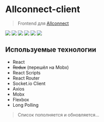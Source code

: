 # Allconnect-client
> Frontend для [Allconnect](https://github.com/in7erval/allconnect.git)

<p align="left">
<img src="https://raster.shields.io/github/last-commit/in7erval/allconnect-client">
<img src="https://raster.shields.io/badge/made_by-in7erval-blue">
<img src="https://raster.shields.io/github/repo-size/in7erval/allconnect-client">
<a href="https://sonarcloud.io/summary/new_code?id=in7erval_allconnect-client"><img src="https://sonarcloud.io/api/project_badges/measure?project=in7erval_allconnect-client&metric=ncloc"></a>
<a href="https://sonarcloud.io/summary/new_code?id=in7erval_allconnect-client"><img src="https://sonarcloud.io/api/project_badges/measure?project=in7erval_allconnect-client&metric=reliability_rating"></a>
<a href="https://sonarcloud.io/summary/new_code?id=in7erval_allconnect-client"><img src="https://sonarcloud.io/api/project_badges/measure?project=in7erval_allconnect-client&metric=sqale_rating"></a>
</p>

## Используемые технологии
- React
- ~~Redux~~ (перешёл на Mobx)
- React Scripts
- React Router
- Socket.io Client
- Axios
- Mobx
- Flexbox
- Long Polling

> Список пополняется и обновляется...

